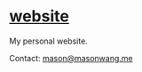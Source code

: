 # [website](http://masonwang.me)

My personal website.

Contact: [mason@masonwang.me](mailto:mason@masonwang.me)
